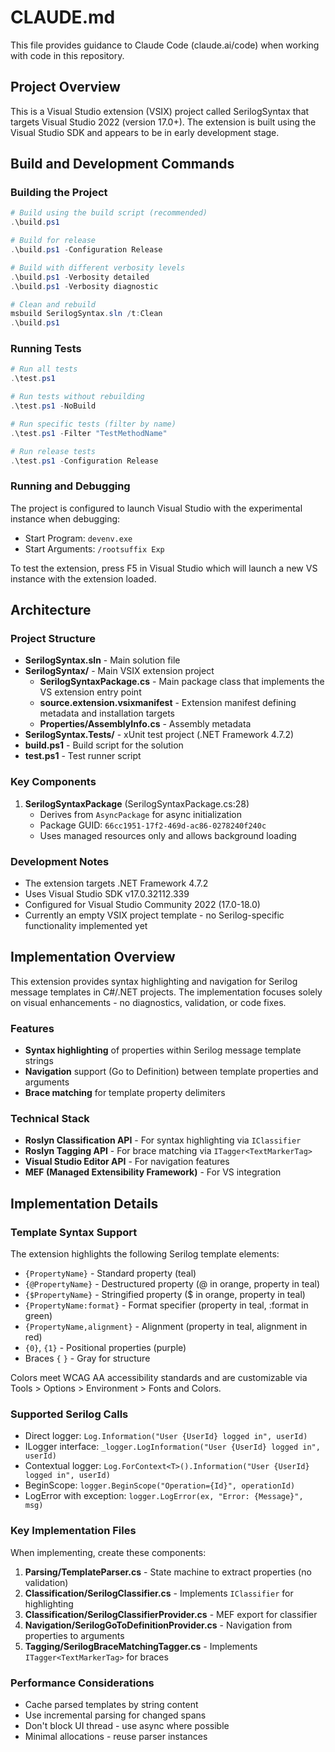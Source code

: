 # CLAUDE.md

This file provides guidance to Claude Code (claude.ai/code) when working with code in this repository.

## Project Overview

This is a Visual Studio extension (VSIX) project called SerilogSyntax that targets Visual Studio 2022 (version 17.0+). The extension is built using the Visual Studio SDK and appears to be in early development stage.

## Build and Development Commands

### Building the Project
```powershell
# Build using the build script (recommended)
.\build.ps1

# Build for release
.\build.ps1 -Configuration Release

# Build with different verbosity levels
.\build.ps1 -Verbosity detailed
.\build.ps1 -Verbosity diagnostic

# Clean and rebuild
msbuild SerilogSyntax.sln /t:Clean
.\build.ps1
```

### Running Tests
```powershell
# Run all tests
.\test.ps1

# Run tests without rebuilding
.\test.ps1 -NoBuild

# Run specific tests (filter by name)
.\test.ps1 -Filter "TestMethodName"

# Run release tests
.\test.ps1 -Configuration Release
```

### Running and Debugging
The project is configured to launch Visual Studio with the experimental instance when debugging:
- Start Program: `devenv.exe`
- Start Arguments: `/rootsuffix Exp`

To test the extension, press F5 in Visual Studio which will launch a new VS instance with the extension loaded.

## Architecture

### Project Structure
- **SerilogSyntax.sln** - Main solution file
- **SerilogSyntax/** - Main VSIX extension project
  - **SerilogSyntaxPackage.cs** - Main package class that implements the VS extension entry point
  - **source.extension.vsixmanifest** - Extension manifest defining metadata and installation targets
  - **Properties/AssemblyInfo.cs** - Assembly metadata
- **SerilogSyntax.Tests/** - xUnit test project (.NET Framework 4.7.2)
- **build.ps1** - Build script for the solution
- **test.ps1** - Test runner script

### Key Components

1. **SerilogSyntaxPackage** (SerilogSyntaxPackage.cs:28)
   - Derives from `AsyncPackage` for async initialization
   - Package GUID: `66cc1951-17f2-469d-ac86-0278240f240c`
   - Uses managed resources only and allows background loading

### Development Notes

- The extension targets .NET Framework 4.7.2
- Uses Visual Studio SDK v17.0.32112.339
- Configured for Visual Studio Community 2022 (17.0-18.0)
- Currently an empty VSIX project template - no Serilog-specific functionality implemented yet

## Implementation Overview

This extension provides syntax highlighting and navigation for Serilog message templates in C#/.NET projects. The implementation focuses solely on visual enhancements - no diagnostics, validation, or code fixes.

### Features
- **Syntax highlighting** of properties within Serilog message template strings
- **Navigation** support (Go to Definition) between template properties and arguments
- **Brace matching** for template property delimiters

### Technical Stack
- **Roslyn Classification API** - For syntax highlighting via `IClassifier`
- **Roslyn Tagging API** - For brace matching via `ITagger<TextMarkerTag>`
- **Visual Studio Editor API** - For navigation features
- **MEF (Managed Extensibility Framework)** - For VS integration

## Implementation Details

### Template Syntax Support
The extension highlights the following Serilog template elements:
- `{PropertyName}` - Standard property (teal)
- `{@PropertyName}` - Destructured property (@ in orange, property in teal)
- `{$PropertyName}` - Stringified property ($ in orange, property in teal)
- `{PropertyName:format}` - Format specifier (property in teal, :format in green)
- `{PropertyName,alignment}` - Alignment (property in teal, alignment in red)
- `{0}`, `{1}` - Positional properties (purple)
- Braces `{` `}` - Gray for structure

Colors meet WCAG AA accessibility standards and are customizable via Tools > Options > Environment > Fonts and Colors.

### Supported Serilog Calls
- Direct logger: `Log.Information("User {UserId} logged in", userId)`
- ILogger interface: `_logger.LogInformation("User {UserId} logged in", userId)`
- Contextual logger: `Log.ForContext<T>().Information("User {UserId} logged in", userId)`
- BeginScope: `logger.BeginScope("Operation={Id}", operationId)`
- LogError with exception: `logger.LogError(ex, "Error: {Message}", msg)`

### Key Implementation Files
When implementing, create these components:
1. **Parsing/TemplateParser.cs** - State machine to extract properties (no validation)
2. **Classification/SerilogClassifier.cs** - Implements `IClassifier` for highlighting
3. **Classification/SerilogClassifierProvider.cs** - MEF export for classifier
4. **Navigation/SerilogGoToDefinitionProvider.cs** - Navigation from properties to arguments
5. **Tagging/SerilogBraceMatchingTagger.cs** - Implements `ITagger<TextMarkerTag>` for braces

### Performance Considerations
- Cache parsed templates by string content
- Use incremental parsing for changed spans
- Don't block UI thread - use async where possible
- Minimal allocations - reuse parser instances